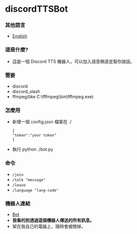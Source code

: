 # discordTTSBot

### 其他語言
- [English](README.md)

### 這是什麼?
- 這是一個 Discord TTS 機器人，可以加入語音頻道並幫你說話。

### 需要
- discord
- discord_slash
- ffmpeg(like C:\fffmpeg\bin\fffmpeg.exe)

### 怎麼用

- 新增一個 config.json 檔案在 ./
  ```
  {
  "token":"your token"
  }
  ```
- 執行 python ./bot.py

### 命令
- `/join`
- `/talk "message"`
- `/leave `
- `/language "lang-code"`

### 機器人連結
- [Bot](https://discord.com/api/oauth2/authorize?client_id=949268140267806743&permissions=2150639616&scope=bot%20applications.commands)
- **我看的到透過這個機器人傳送的所有訊息。**
- 架在我自己的電腦上，隨時會被關掉。
